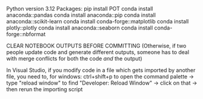 Python version 3.12
Packages:
pip install POT
conda install anaconda::pandas
conda install anaconda::pip
conda install anaconda::scikit-learn
conda install conda-forge::matplotlib
conda install plotly::plotly
conda install anaconda::seaborn
conda install conda-forge::nbformat

CLEAR NOTEBOOK OUTPUTS BEFORE COMMITTING
(Otherwise, if two people update code and generate different outputs, someone has to deal with merge conflicts for both the code *and* the output)

In Visual Studio, if you modify code in a file which gets imported by another file, you need to, for windows:
    ctrl+shift+p to open the command palette -> type "reload window" to find "Developer: Reload Window" -> click on that -> then rerun the importing script
